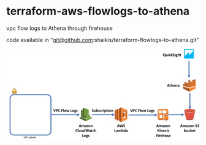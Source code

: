 # terraform-aws-flowlogs-to-athena
vpc flow logs to Athena through firehouse

code available in "git@github.com:shaikis/terraform-flowlogs-to-athena.git"

![Arch](https://github.com/shaikis/terraform-aws-flowlogs-to-athena/blob/main/Arch/VPC_Flowlogs_to_athena_via_firehouse.png)
